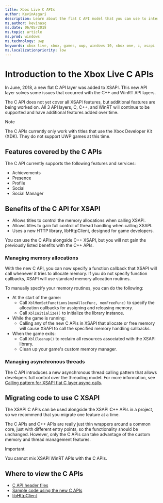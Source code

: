 ```yaml
---
title: Xbox Live C APIs
author: KevinAsgari
description: Learn about the flat C API model that you can use to interact with the Xbox Live service.
ms.author: kevinasg
ms.date: 06/05/2018
ms.topic: article
ms.prod: windows
ms.technology: uwp
keywords: xbox live, xbox, games, uwp, windows 10, xbox one, c, xsapi
ms.localizationpriority: low
---
```


# Introduction to the Xbox Live C APIs

In June, 2018, a new flat C API layer was added to XSAPI. This new API layer solves some issues that occurred with the C++ and WinRT API layers.

The C API does not yet cover all XSAPI features, but additional features are being worked on. All 3 API layers, C, C++, and WinRT will continue to be supported and have additional features added over time.

> [!NOTE]
> The C APIs currently only work with titles that use the Xbox Developer Kit (XDK). They do not support UWP games at this time.

## Features covered by the C APIs

The C API currently supports the following features and services:

- Achievements
- Presence
- Profile
- Social
- Social Manager

## Benefits of the C API for XSAPI

- Allows titles to control the memory allocations when calling XSAPI.
- Allows titles to gain full control of thread handling when calling XSAPI.
- Uses a new HTTP library, libHttpClient, designed for game developers.

You can use the C APIs alongside C++ XSAPI, but you will not gain the previously listed benefits with the C++ APIs.

### Managing memory allocations

With the new C API, you can now specify a function callback that XSAPI will call whenever it tries to allocate memory. If you do not specify function callbacks, XSAPI will use standard memory allocation routines.

To manually specify your memory routines, you can do the following:

- At the start of the game:
  - Call `XblMemSetFunctions(memAllocFunc, memFreeFunc)` to specify the allocation callbacks for assigning and releasing memory.
  - Call `XblInitialize()` to initialize the library instance.  
- While the game is running:
  - Calling any of the new C APIs in XSAPI that allocate or free memory will cause XSAPI to call the specified memory handling callbacks.  
- When the game exits:
  - Call `XblCleanup()` to reclaim all resources associated with the XSAPI library.
  - Clean up your game's custom memory manager.

### Managing asynchronous threads

The C API introduces a new asynchronous thread calling pattern that allows developers full control over the threading model. For more information, see [Calling pattern for XSAPI flat C layer async calls](flatc-async-patterns.md).

## Migrating code to use C XSAPI

The XSAPI C APIs can be used alongside the XSAPI C++ APIs in a project, so we recommend that you migrate one feature at a time.

The C APIs and C++ APIs are really just thin wrappers around a common core, just with different entry points, so the functionality should be unchanged. However, only the C APIs can take advantage of the custom memory and thread management features.

> [!IMPORTANT]
> You cannot mix XSAPI WinRT APIs with the C APIs.

## Where to view the C APIs

- [C API header files](https://github.com/Microsoft/xbox-live-api/tree/master/Include/xsapi-c)
- [Sample code using the new C APIs](https://github.com/Microsoft/xbox-live-api/tree/master/InProgressSamples/Social/Xbox/C)
- [libHttpClient](https://github.com/Microsoft/libHttpClient)
